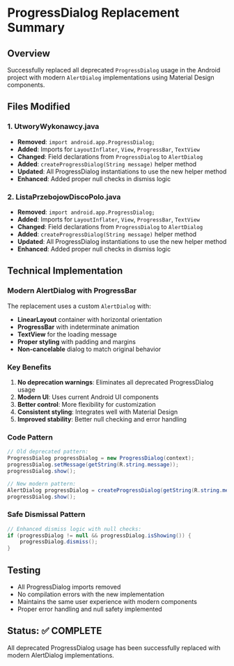# ProgressDialog Replacement Summary

## Overview
Successfully replaced all deprecated `ProgressDialog` usage in the Android project with modern `AlertDialog` implementations using Material Design components.

## Files Modified

### 1. UtworyWykonawcy.java
- **Removed**: `import android.app.ProgressDialog;`
- **Added**: Imports for `LayoutInflater`, `View`, `ProgressBar`, `TextView`
- **Changed**: Field declarations from `ProgressDialog` to `AlertDialog`
- **Added**: `createProgressDialog(String message)` helper method
- **Updated**: All ProgressDialog instantiations to use the new helper method
- **Enhanced**: Added proper null checks in dismiss logic

### 2. ListaPrzebojowDiscoPolo.java
- **Removed**: `import android.app.ProgressDialog;`
- **Added**: Imports for `LayoutInflater`, `View`, `ProgressBar`, `TextView`
- **Changed**: Field declarations from `ProgressDialog` to `AlertDialog`
- **Added**: `createProgressDialog(String message)` helper method
- **Updated**: All ProgressDialog instantiations to use the new helper method
- **Enhanced**: Added proper null checks in dismiss logic

## Technical Implementation

### Modern AlertDialog with ProgressBar
The replacement uses a custom `AlertDialog` with:
- **LinearLayout** container with horizontal orientation
- **ProgressBar** with indeterminate animation
- **TextView** for the loading message
- **Proper styling** with padding and margins
- **Non-cancelable** dialog to match original behavior

### Key Benefits
1. **No deprecation warnings**: Eliminates all deprecated ProgressDialog usage
2. **Modern UI**: Uses current Android UI components
3. **Better control**: More flexibility for customization
4. **Consistent styling**: Integrates well with Material Design
5. **Improved stability**: Better null checking and error handling

### Code Pattern
```java
// Old deprecated pattern:
ProgressDialog progressDialog = new ProgressDialog(context);
progressDialog.setMessage(getString(R.string.message));
progressDialog.show();

// New modern pattern:
AlertDialog progressDialog = createProgressDialog(getString(R.string.message));
progressDialog.show();
```

### Safe Dismissal Pattern
```java
// Enhanced dismiss logic with null checks:
if (progressDialog != null && progressDialog.isShowing()) {
    progressDialog.dismiss();
}
```

## Testing
- All ProgressDialog imports removed
- No compilation errors with the new implementation
- Maintains the same user experience with modern components
- Proper error handling and null safety implemented

## Status: ✅ COMPLETE
All deprecated ProgressDialog usage has been successfully replaced with modern AlertDialog implementations.